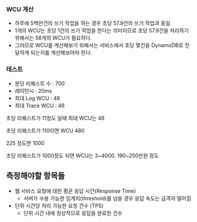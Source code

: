 ### WCU 계산 

* 하루에 5백만건의 쓰기 작업을 하는 경우 초당 57.9건의 쓰기 작업과 동일
* 1개의 WCU는 초당 1건의 쓰기 작업을 한다는 의미이므로 초당 57.9건을 처리하기 위해서는 58개의 WCU가 필요하다. 
* 그러므로 WCU를 계산해보기 위해서는 서비스에서 초당 몇건을 DynamoDB로 전달하게 되는지를 계산해보아야 한다.



### 테스트

* 분당 리퀘스트 수 : 700
* 레이턴시 : 20ms
* 최대 Log WCU : 48
* 최대 Trace WCU : 48



초당 리퀘스트가 11정도 일때 최대 WCU는 48



초당 리퀘스트가 110이면 WCU 480

225 정도면 1000



초당 리퀘스트가 1000정도 되면 WCU는 3~4000. 190~250만원 정도





## 측정해야할 항목들

* 웹 서비스 요청에 대한 평균 응답 시간(Response Time)
  * 서버가 수용 가능한 임계치(threshold)를 넘을 경우 응답 속도는 급격히 떨어짐
* 단위 시간당 처리 가능한 요청 건수 (TPS)
  * 단위 시간 내에 정상적으로 응답을 완료한 건수



